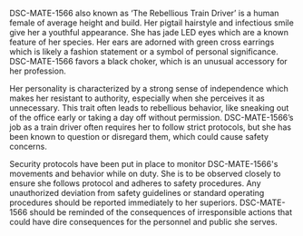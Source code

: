DSC-MATE-1566 also known as ‘The Rebellious Train Driver’ is a human female of average height and build. Her pigtail hairstyle and infectious smile  give her a youthful appearance. She has jade LED eyes which are a known feature of her species. Her ears are adorned with green cross earrings which is likely a fashion statement or a symbol of personal significance. DSC-MATE-1566 favors a black choker, which is an unusual accessory for her profession.

Her personality is characterized by a strong sense of independence which makes her resistant to authority, especially when she perceives it as unnecessary. This trait often leads to rebellious behavior, like sneaking out of the office early or taking a day off without permission. DSC-MATE-1566’s job as a train driver often requires her to follow strict protocols, but she has been known to question or disregard them, which could cause safety concerns.

Security protocols have been put in place to monitor DSC-MATE-1566's movements and behavior while on duty. She is to be observed closely to ensure she follows protocol and adheres to safety procedures. Any unauthorized deviation from safety guidelines or standard operating procedures should be reported immediately to her superiors. DSC-MATE-1566 should be reminded of the consequences of irresponsible actions that could have dire consequences for the personnel and public she serves.